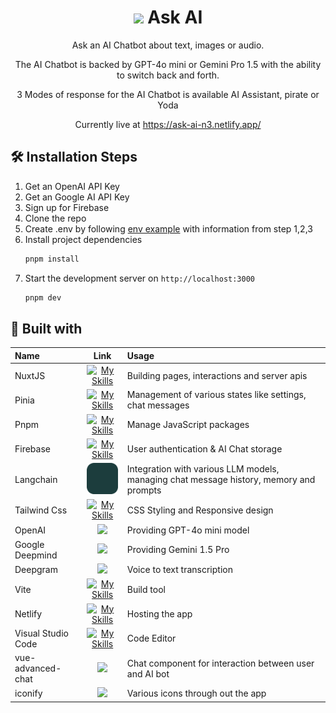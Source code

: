 <h1 align="center">
  <img src="https://github.com/mikechao/ask-ai-nuxt3/blob/master/public/favicon.ico"/>
  Ask AI
</h1>

<p align="center">
  Ask an AI Chatbot about text, images or audio.
</p>

<p align="center">
  The AI Chatbot is backed by GPT-4o mini or Gemini Pro 1.5 with the ability to switch back and forth.
</p>

<p align="center">
  3 Modes of response for the AI Chatbot is available AI Assistant, pirate or Yoda
</p>

<p align="center">
Currently live at <a href="https://ask-ai-n3.netlify.app">https://ask-ai-n3.netlify.app/</a>
</p>

## 🛠️ Installation Steps

1. Get an OpenAI API Key
2. Get an Google AI API Key
3. Sign up for Firebase
4. Clone the repo
5. Create .env by following [env example](./env-example) with information from step 1,2,3
6. Install project dependencies
   ```bash
   pnpm install
   ```
7. Start the development server on `http://localhost:3000`
   ```bash
   pnpm dev
   ```
## 👷 Built with

| Name | Link | Usage |
| :--- | :---: | :--- |
|NuxtJS|[![My Skills](https://skillicons.dev/icons?i=nuxtjs)](https://nuxt.com/) | Building pages, interactions and server apis | 
|Pinia|[![My Skills](https://skillicons.dev/icons?i=pinia)](https://pinia.vuejs.org/) | Management of various states like settings, chat messages |
|Pnpm|[![My Skills](https://skillicons.dev/icons?i=pnpm)](https://pnpm.io/) | Manage JavaScript packages |
|Firebase|[![My Skills](https://skillicons.dev/icons?i=firebase)](https://firebase.google.com/) | User authentication & AI Chat storage |
|Langchain|<a href="https://js.langchain.com/docs/introduction/"><img src="https://github.com/onemarc/tech-icons/blob/main/icons/langchain.svg" width="50"></a> | Integration with various LLM models, managing chat message history, memory and prompts |
|Tailwind Css|[![My Skills](https://skillicons.dev/icons?i=tailwind)](https://tailwindcss.com/)| CSS Styling and Responsive design |
|OpenAI|<a href="https://openai.com/index/gpt-4o-mini-advancing-cost-efficient-intelligence/"><img src="https://github.com/onemarc/tech-icons/blob/main/icons/openai-dark.svg" width="50"></a>| Providing GPT-4o mini model|
|Google Deepmind|<a href="https://deepmind.google/technologies/gemini/pro/"><img src="https://deepmind.google/static/icons/google_deepmind_48dp.5b470587fe7d.svg"></a>| Providing Gemini 1.5 Pro|
|Deepgram|<a href="https://deepgram.com"><img src="https://deepgram.com/favicon.ico"></a>| Voice to text transcription |
|Vite|[![My Skills](https://skillicons.dev/icons?i=vite)](https://vite.dev)| Build tool |
|Netlify|[![My Skills](https://skillicons.dev/icons?i=netlify)](https://www.netlify.com/)| Hosting the app |
|Visual Studio Code|[![My Skills](https://skillicons.dev/icons?i=vscode)](https://code.visualstudio.com/)| Code Editor |
|vue-advanced-chat|<a href="https://github.com/advanced-chat/vue-advanced-chat"><img src="https://avatars.githubusercontent.com/u/147264223?s=48&v=4"/></a>| Chat component for interaction between user and AI bot |
|iconify|<a href="https://iconify.design/"/><img src="https://iconify.design/favicon.svg"></a>| Various icons through out the app |

